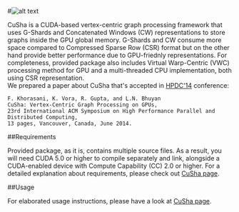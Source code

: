 #![alt text](http://farkhor.github.io/CuSha/images/CuSha-logo-small.png "CuSha")

CuSha is a CUDA-based vertex-centric graph processing framework that uses G-Shards and Concatenated Windows (CW) representations to store graphs inside the GPU global memory. G-Shards and CW consume more space compared to Compressed Sparse Row (CSR) format but on the other hand provide better performance due to GPU-friednly representations. For completeness, provided package also includes Virtual Warp-Centric (VWC) processing method for GPU and a multi-threaded CPU implementation, both using CSR representation.        
We prepared a paper about CuSha that's accepted in [HPDC'14](http://www.hpdc.org/2014/) conference:    

    F. Khorasani, K. Vora, R. Gupta, and L.N. Bhuyan    
    CuSha: Vertex-Centric Graph Processing on GPUs,    
    23rd International ACM Symposium on High Performance Parallel and Distributed Computing,    
    13 pages, Vancouver, Canada, June 2014.


##Requirements

Provided package, as it is, contains multiple source files. As a result, you will need CUDA 5.0 or higher to compile separately and link, alongside a CUDA-enabled device with Compute Capability (CC) 2.0 or higher. For a detailed explanation about requirements, please check out [CuSha page](http://farkhor.github.io/CuSha/).

 
##Usage

For elaborated usage instructions, please have a look at  [CuSha page](http://farkhor.github.io/CuSha/).
